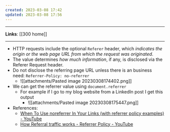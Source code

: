```yaml
---
created: 2023-03-08 17:42
updated: 2023-03-08 17:56
---
```

---
**Links**: [[300 home]]

---
- HTTP requests include the optional `Referer` header, which *indicates the origin or the web page URL from which the request was originated*.
- The value determines *how much information*, if any, is disclosed via the Referer Request header.
- Do not disclose the referring page URL unless there is an business need: `Referrer-Policy: no-referrer`
	- ![[attachments/Pasted image 20230308174402.png]]
- We can get the referrer value using `document.referrer`
	- For example if I go to my blog website from a LinkedIn post I get this output
		- ![[attachments/Pasted image 20230308175447.png]]
- References:
	- [When To Use noreferrer In Your Links (with referrer policy examples) - YouTube](https://www.youtube.com/watch?v=4Cnp-q54Ulo)
	- [How Referral traffic works - Referrer Policy - YouTube](https://www.youtube.com/watch?v=8oGlkqq_0Ao)
